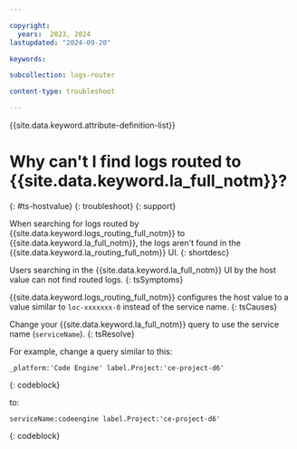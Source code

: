 ```yaml
---

copyright:
  years:  2023, 2024
lastupdated: "2024-09-20"

keywords:

subcollection: logs-router

content-type: troubleshoot

---
```


{{site.data.keyword.attribute-definition-list}}

# Why can't I find logs routed to {{site.data.keyword.la_full_notm}}?
{: #ts-hostvalue}
{: troubleshoot}
{: support}

When searching for logs routed by {{site.data.keyword.logs_routing_full_notm}} to {{site.data.keyword.la_full_notm}}, the logs aren't found in the {{site.data.keyword.la_routing_full_notm}} UI.
{: shortdesc}

Users searching in the {{site.data.keyword.la_full_notm}} UI by the host value can not find routed logs.
{: tsSymptoms}

{{site.data.keyword.logs_routing_full_notm}} configures the host value to a value similar to `loc-xxxxxxx-0` instead of the service name.
{: tsCauses}

Change your {{site.data.keyword.la_full_notm}} query to use the service name (`serviceName`).
{: tsResolve}

For example, change a query similar to this:

```text
_platform:'Code Engine' label.Project:'ce-project-d6'
```
{: codeblock}

to:

```text
serviceName:codeengine label.Project:'ce-project-d6'
```
{: codeblock}

